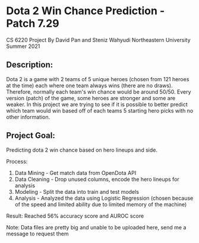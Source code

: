 # Dota 2 Win Chance Prediction - Patch 7.29

CS 6220 Project
By David Pan and Steniz Wahyudi
Northeastern University Summer 2021

## Description: 
Dota 2 is a game with 2 teams of 5 unique heroes (chosen from 121 heroes at the time) each where one team always wins (there are no draws). Therefore, normally each team's win chance would be around 50/50. Every version (patch) of the game, some heroes are stronger and some are weaker. In this project we are trying to see if it is possible to better predict which team would win based off of each teams 5 starting hero picks with no other information. 


## Project Goal: 
Predicting dota 2 win chance based on hero lineups and side.

Process:
  1. Data Mining - Get match data from OpenDota API
  2. Data Cleaning -  Drop unused columns, encode the hero lineups for analysis
  3. Modeling - Split the data into train and test models
  4. Analysis - Analyzed the data using Logistic Regression (chosen because of the speed and limited ability due to limited memory of the machine)

Result: Reached 56% accuracy score and AUROC score

Note: Data files are pretty big and unable to be uploaded here, send me a message to request them
